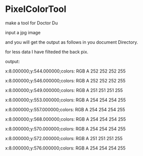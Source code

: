 # PixelColorTool
make a tool for Doctor Du

input a jpg image

and you will get the output as follows in you document Directory.

for less data I have filteded the back pix.

output:

x:8.000000;y:544.000000;colors: RGB A 252 252 252  255

x:8.000000;y:546.000000;colors: RGB A 252 252 252  255

x:8.000000;y:549.000000;colors: RGB A 251 251 251  255

x:8.000000;y:553.000000;colors: RGB A 254 254 254  255

x:8.000000;y:557.000000;colors: RGB A 254 254 254  255

x:8.000000;y:568.000000;colors: RGB A 254 254 254  255

x:8.000000;y:570.000000;colors: RGB A 254 254 254  255

x:8.000000;y:572.000000;colors: RGB A 251 251 251  255

x:8.000000;y:576.000000;colors: RGB A 254 254 254  255
